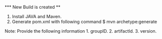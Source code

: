 *** New Build is created **

1. Install JAVA and Maven.
2. Generate pom.xml with following command
        $ mvn archetype:generate
        
Note: Provide the following information 
      1. groupID.
      2. artifactId.
      3. version.
   
